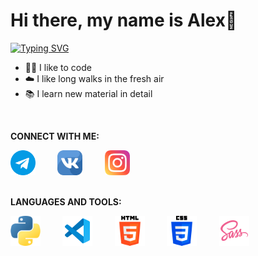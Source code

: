 <h1>Hi there, my name is Alex👋</h1>

[![Typing SVG](https://readme-typing-svg.demolab.com?font=Manrope&weight=700&size=30&pause=1000&color=4B8BBE&background=FFFFDD00&width=435&lines=I'm+a+Python+Developer)](https://git.io/typing-svg)

- 👨‍💻 I like to code
- ☁️ I like long walks in the fresh air
- 📚 I learn new material in detail

<br />

**CONNECT WITH ME:**

<div style="display: flex;">
	<a href="https://t.me/agluzhin"><img src="img/telegram-icon.png" style="width: 40px; height: 40px;" /></a>&nbsp; &nbsp; &nbsp; &nbsp; &nbsp;<a href="https://vk.com/a.luzhin999"><img src="img/vk-icon.png" style="width: 40px; height: 40px;" /></a>&nbsp; &nbsp; &nbsp; &nbsp; &nbsp;<a href="https://www.instagram.com/agluzhin"><img src="img/instagram-icon.png" style="width: 40px; height: 40px;" /></a>
</div>

<br />

**LANGUAGES AND TOOLS:**

<div style="display: flex;">
	<img src="img/python-icon.png" style="width: 48px; height: 48px;" />&nbsp; &nbsp; &nbsp; &nbsp; &nbsp;<img src="img/vscode-icon.png" style="width: 48px; height: 48px;" />&nbsp; &nbsp; &nbsp; &nbsp; &nbsp;<img src="img/html-icon.png" style="width: 48px; height: 48px;" /> &nbsp; &nbsp; &nbsp; &nbsp; &nbsp;<img src="img/css-icon.png" style="width: 48px; height: 48px;" /> &nbsp; &nbsp; &nbsp; &nbsp; &nbsp;<img src="img/sass-icon.png" style="width: 48px; height: 48px;" />
</div>